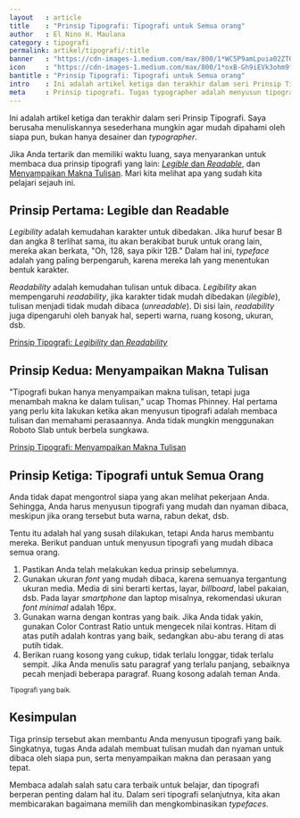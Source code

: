 ```yaml
---
layout   : article
title    : "Prinsip Tipografi: Tipografi untuk Semua orang"
author   : El Nino H. Maulana
category : tipografi
permalink: artikel/tipografi/:title
banner   : "https://cdn-images-1.medium.com/max/800/1*WC5P9amLpuia02ZTQ-6u1Q.png"
icon     : "https://cdn-images-1.medium.com/max/800/1*oxB-Gh9iEVk3ohm9f166gQ.png"
bantitle : "Prinsip Tipografi: Tipografi untuk Semua orang"
intro    : Ini adalah artikel ketiga dan terakhir dalam seri Prinsip Tipografi. Saya berusaha menuliskannya sesederhana mungkin agar mudah dipahami oleh siapa pun.
meta     : Prinsip tipografi. Tugas typographer adalah menyusun tipografi untuk membuat tulisan mudah dan nyaman untuk dibaca oleh siapa pun, serta menyampaikan makna dan perasaan yang tepat.
---
```


Ini adalah artikel ketiga dan terakhir dalam seri Prinsip Tipografi. Saya berusaha menuliskannya sesederhana mungkin agar mudah dipahami oleh siapa pun, bukan hanya desainer dan *typographer*.

Jika Anda tertarik dan memiliki waktu luang, saya menyarankan untuk membaca dua prinsip tipografi yang lain: <a href="https://ransel.org/artikel/tipografi/prinsip-tipografi-legibility-readability" title="Prinsip Tipografi: Legibility dan Readability" target="_blank"><em>Legible</em> dan <em>Readable</em></a>, dan <a href="https://ransel.org/artikel/tipografi/prinsip-tipografi-menyampaikan-makna-tulisan" title="Prinsip Tipografi: Menyampaikan Makna Tulisan" target="_blank"> Menyampaikan Makna Tulisan</a>. Mari kita melihat apa yang sudah kita pelajari sejauh ini.

## Prinsip Pertama: Legible dan Readable

*Legibility* adalah kemudahan karakter untuk dibedakan. Jika huruf besar B dan angka 8 terlihat sama, itu akan berakibat buruk untuk orang lain, mereka akan berkata, "Oh, 128, saya pikir 12B." Dalam hal ini, *typeface* adalah yang paling berpengaruh, karena mereka lah yang menentukan bentuk karakter.

*Readability* adalah kemudahan tulisan untuk dibaca. *Legibility* akan mempengaruhi *readability*, jika karakter tidak mudah dibedakan (*ilegible*), tulisan menjadi tidak mudah dibaca (*unreadable*). Di sisi lain, *readability* juga dipengaruhi oleh banyak hal, seperti warna, ruang kosong, ukuran, dsb.

<a href="https://ransel.org/artikel/tipografi/prinsip-tipografi-legibility-readability" title="Prinsip Tipografi: Legibility dan Readability" target="_blank">Prinsip Tipografi: <em>Legibility</em> dan <em>Readability</em></a>

## Prinsip Kedua: Menyampaikan Makna Tulisan

"Tipografi bukan hanya menyampaikan makna tulisan, tetapi juga menambah makna ke dalam tulisan," ucap Thomas Phinney. Hal pertama yang perlu kita lakukan ketika akan menyusun tipografi adalah membaca tulisan dan memahami perasaannya. Anda tidak mungkin menggunakan Roboto Slab untuk berbela sungkawa.

<a href="https://ransel.org/artikel/tipografi/prinsip-tipografi-menyampaikan-makna-tulisan" title="Prinsip Tipografi: Menyampaikan Makna Tulisan" target="_blank">Prinsip Tipografi: Menyampaikan Makna Tulisan</a>

## Prinsip Ketiga: Tipografi untuk Semua Orang

Anda tidak dapat mengontrol siapa yang akan melihat pekerjaan Anda. Sehingga, Anda harus menyusun tipografi yang mudah dan nyaman dibaca, meskipun jika orang tersebut buta warna, rabun dekat, dsb.

Tentu itu adalah hal yang susah dilakukan, tetapi Anda harus membantu mereka. Berikut panduan untuk menyusun tipografi yang mudah dibaca semua orang.

1. Pastikan Anda telah melakukan kedua prinsip sebelumnya.
2. Gunakan ukuran *font* yang mudah dibaca, karena semuanya tergantung ukuran media. Media di sini berarti kertas, layar, *billboard*, label pakaian, dsb. Pada layar *smartphone* dan laptop misalnya, rekomendasi ukuran *font minimal* adalah 16px.
3. Gunakan warna dengan kontras yang baik. Jika Anda tidak yakin, gunakan Color Contrast Ratio untuk mengecek nilai kontras. Hitam di atas putih adalah kontras yang baik, sedangkan abu-abu terang di atas putih tidak.
4. Berikan ruang kosong yang cukup, tidak terlalu longgar, tidak terlalu sempit. Jika Anda menulis satu paragraf yang terlalu panjang, sebaiknya pecah menjadi beberapa paragraf. Ruang kosong adalah teman Anda.

<img src="data:image/png;base64,R0lGODlhAQABAAD/ACwAAAAAAQABAAACADs=" data-src="https://cdn-images-1.medium.com/max/800/1*KRwi2ez-0qvdN7x8mP-uJA.png" alt="Tipografi yang baik." title="Tipografi yang baik."><small class="site-article__caption">Tipografi yang baik.</small>

## Kesimpulan

Tiga prinsip tersebut akan membantu Anda menyusun tipografi yang baik. Singkatnya, tugas Anda adalah membuat tulisan mudah dan nyaman untuk dibaca oleh siapa pun, serta menyampaikan makna dan perasaan yang tepat.

Membaca adalah salah satu cara terbaik untuk belajar, dan tipografi berperan penting dalam hal itu. Dalam seri tipografi selanjutnya, kita akan membicarakan bagaimana memilih dan mengkombinasikan *typefaces*.
